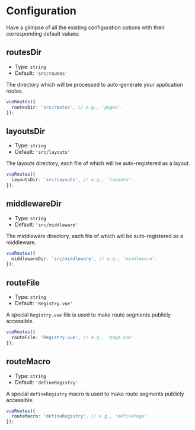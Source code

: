 # Configuration

Have a glimpse of all the existing configuration options with their corresponding default values:

## routesDir

- Type: `string`
- Default: `'src/routes'`

The directory which will be processed to auto-generate your application routes.

```ts
vueRoutes({
  routesDir: 'src/routes', // e.g., 'pages'.
});
```

## layoutsDir

- Type: `string`
- Default: `'src/layouts'`

The layouts directory, each file of which will be auto-registered as a layout.

```ts
vueRoutes({
  layoutsDir: 'src/layouts', // e.g., 'layouts'.
});
```

## middlewareDir

- Type: `string`
- Default: `'src/middleware'`

The middleware directory, each file of which will be auto-registered as a middleware.

```ts
vueRoutes({
  middlewareDir: 'src/middleware', // e.g., 'middleware'.
});
```

## routeFile

- Type: `string`
- Default: `'Registry.vue'`

A special `Registry.vue` file is used to make route segments publicly accessible.

```ts
vueRoutes({
  routeFile: 'Registry.vue', // e.g., 'page.vue'.
});
```

## routeMacro

- Type: `string`
- Default: `'defineRegistry'`

A special `defineRegistry` macro is used to make route segments publicly accessible.

```ts
vueRoutes({
  routeMacro: 'defineRegistry', // e.g., 'definePage'.
});
```
